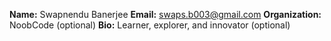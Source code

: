 **Name:** Swapnendu Banerjee
**Email:** swaps.b003@gmail.com
**Organization:** NoobCode (optional)
**Bio:** Learner, explorer, and innovator (optional)
